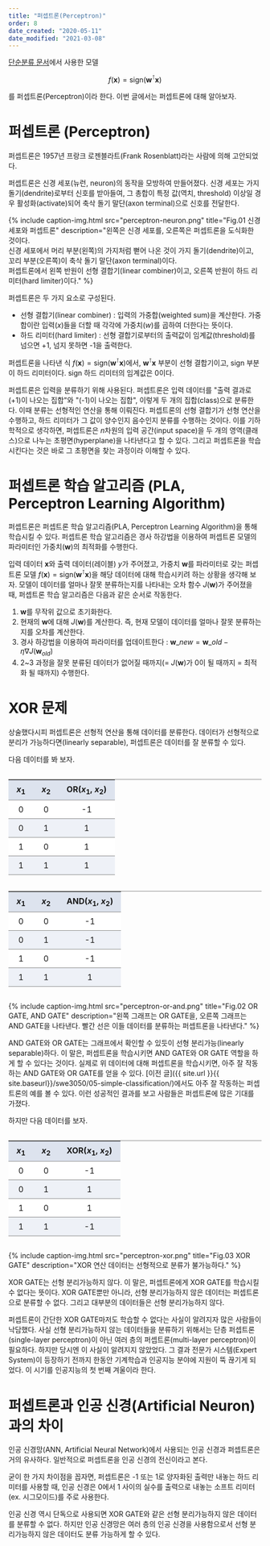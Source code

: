 ```yaml
---
title: "퍼셉트론(Perceptron)"
order: 8
date_created: "2020-05-11"
date_modified: "2021-03-08"
---
```


[단순분류 문서](/swe3050/07-simple-classification)에서 사용한 모델



$$f(\boldsymbol{x}) = \mathrm{sign}(\boldsymbol{w}^\intercal \boldsymbol{x})$$



를 퍼셉트론(Perceptron)이라 한다. 이번 글에서는 퍼셉트론에 대해 알아보자.

# 퍼셉트론 (Perceptron)

퍼셉트론은 1957년 프랑크 로젠블라트(Frank Rosenblatt)라는 사람에 의해 고안되었다.

퍼셉트론은 신경 세포(뉴런, neuron)의 동작을 모방하여 만들어졌다. 신경 세포는 가지 돌기(dendrite)로부터 신호를 받아들여, 그 총합이 특정 값(역치, threshold) 이상일 경우 활성화(activate)되어 축삭 돌기 말단(axon terminal)으로 신호를 전달한다.

{% include caption-img.html src="perceptron-neuron.png" title="Fig.01 신경 세포와 퍼셉트론" description="왼쪽은 신경 세포를, 오른쪽은 퍼셉트론을 도식화한 것이다.<br/>신경 세포에서 머리 부분(왼쪽)의 가지처럼 뻗어 나온 것이 가지 돌기(dendrite)이고, 꼬리 부분(오른쪽)이 축삭 돌기 말단(axon terminal)이다.<br/>퍼셉트론에서 왼쪽 반원이 선형 결합기(linear combiner)이고, 오른쪽 반원이 하드 리미터(hard limiter)이다." %}

퍼셉트론은 두 가지 요소로 구성된다.

- 선형 결합기(linear combiner) : 입력의 가중합(weighted sum)을 계산한다. 가중합이란 입력($x$)들을 더할 때 각각에 가중치($w$)를 곱하여 더한다는 뜻이다.
- 하드 리미터(hard limiter) : 선형 결합기로부터의 출력값이 임계값(threshold)를 넘으면 +1, 넘지 못하면 -1을 출력한다.

퍼셉트론을 나타낸 식 $f(\boldsymbol{x}) = \mathrm{sign}(\boldsymbol{w}^\intercal \boldsymbol{x})$에서, $\boldsymbol{w}^\intercal \boldsymbol{x}$ 부분이 선형 결합기이고, $\mathrm{sign}$ 부분이 하드 리미터이다. $\mathrm{sign}$ 하드 리미터의 임계값은 0이다.

퍼셉트론은 입력을 분류하기 위해 사용된다. 퍼셉트론은 입력 데이터를 "출력 결과로 (+1)이 나오는 집합"와 "(-1)이 나오는 집합", 이렇게 두 개의 집합(class)으로 분류한다. 이때 분류는 선형적인 연산을 통해 이뤄진다. 퍼셉트론의 선형 결합기가 선형 연산을 수행하고, 하드 리미터가 그 값이 양수인지 음수인지 분류를 수행하는 것이다. 이를 기하학적으로 생각하면, 퍼셉트론은 $n$차원의 입력 공간(input space)을 두 개의 영역(클래스)으로 나누는 초평면(hyperplane)을 나타낸다고 할 수 있다. 그리고 퍼셉트론을 학습시킨다는 것은 바로 그 초평면을 찾는 과정이라 이해할 수 있다.

# 퍼셉트론 학습 알고리즘 (PLA, Perceptron Learning Algorithm)

퍼셉트론은 퍼셉트론 학습 알고리즘(PLA, Perceptron Learning Algorithm)을 통해 학습시킬 수 있다. 퍼셉트론 학습 알고리즘은 경사 하강법을 이용하여 퍼셉트론 모델의 파라미터인 가중치($\boldsymbol{w})$의 최적화를 수행한다.

입력 데이터 $\boldsymbol{x}$와 출력 데이터(레이블) $y$가 주어졌고, 가중치 $\boldsymbol{w}$를 파라미터로 갖는 퍼셉트론 모델 $f(\boldsymbol{x}) = \mathrm{sign}(\boldsymbol{w}^\intercal \boldsymbol{x})$을 해당 데이터에 대해 학습시키려 하는 상황을 생각해 보자. 모델이 데이터를 얼마나 잘못 분류하는지를 나타내는 오차 함수 $J(\boldsymbol{w})$가 주어졌을 때, 퍼셉트론 학습 알고리즘은 다음과 같은 순서로 작동한다.

1. $\boldsymbol{w}$를 무작위 값으로 초기화한다.
2. 현재의 $\boldsymbol{w}$에 대해 $J(\boldsymbol{w})$를 계산한다. 즉, 현재 모델이 데이터를 얼마나 잘못 분류하는지를 오차를 계산한다.
3. 경사 하강법을 이용하여 파라미터를 업데이트한다 : $\boldsymbol{w}\_{new} = \boldsymbol{w}\_{old} - \eta \nabla J(\boldsymbol{w}_{old})$
4. 2~3 과정을 잘못 분류된 데이터가 없어질 때까지(= $J(\boldsymbol{w})$가 0이 될 때까지 = 최적화 될 때까지) 수행한다.

# XOR 문제

상술했다시피 퍼셉트론은 선형적 연산을 통해 데이터를 분류한다. 데이터가 선형적으로 분리가 가능하다면(linearly separable), 퍼셉트론은 데이터를 잘 분류할 수 있다.

다음 데이터를 봐 보자.

<div class="table-wrapper" markdown="block">

| $x_1$ | $x_2$ | OR($x_1$, $x_2$) |
| :---: | :---: | :--------------: |
|   0   |   0   |        -1        |
|   0   |   1   |        1         |
|   1   |   0   |        1         |
|   1   |   1   |        1         |

</div>

<div class="table-wrapper" markdown="block">

| $x_1$ | $x_2$ | AND($x_1$, $x_2$) |
| :---: | :---: | :---------------: |
|   0   |   0   |        -1         |
|   0   |   1   |        -1         |
|   1   |   0   |        -1         |
|   1   |   1   |         1         |

</div>

{% include caption-img.html src="perceptron-or-and.png" title="Fig.02 OR GATE, AND GATE" description="왼쪽 그래프는 OR GATE을, 오른쪽 그래프는 AND GATE을 나타낸다. 빨간 선은 이들 데이터를 분류하는 퍼셉트론을 나타낸다." %}

AND GATE와 OR GATE는 그래프에서 확인할 수 있듯이 선형 분리가능(linearly separable)하다. 이 말은, 퍼셉트론을 학습시키면 AND GATE와 OR GATE 역할을 하게 할 수 있다는 것이다. 실제로 위 데이터에 대해 퍼셉트론을 학습시키면, 아주 잘 작동하는 AND GATE와 OR GATE를 얻을 수 있다. [이전 글]({{ site.url }}{{ site.baseurl}}/swe3050/05-simple-classification/)에서도 아주 잘 작동하는 퍼셉트론의 예를 볼 수 있다. 이런 성공적인 결과를 보고 사람들은 퍼셉트론에 많은 기대를 가졌다.

하지만 다음 데이터를 보자.

<div class="table-wrapper" markdown="block">

| $x_1$ | $x_2$ | XOR($x_1$, $x_2$) |
| :---: | :---: | :---------------: |
|   0   |   0   |        -1         |
|   0   |   1   |         1         |
|   1   |   0   |         1         |
|   1   |   1   |        -1         |

</div>

{% include caption-img.html src="perceptron-xor.png" title="Fig.03 XOR GATE" description="XOR 연산 데이터는 선형적으로 분류가 불가능하다." %}

XOR GATE는 선형 분리가능하지 않다. 이 말은, 퍼셉트론에게 XOR GATE를 학습시킬 수 없다는 뜻이다. XOR GATE뿐만 아니라, 선형 분리가능하지 않은 데이터는 퍼셉트론으로 분류할 수 없다. 그리고 대부분의 데이터들은 선형 분리가능하지 않다.

퍼셉트론이 간단한 XOR GATE마저도 학습할 수 없다는 사실이 알려지자 많은 사람들이 낙담했다. 사실 선형 분리가능하지 않는 데이터들을 분류하기 위해서는 단층 퍼셉트론(single-layer perceptron)이 아닌 여러 층의 퍼셉트론(multi-layer perceptron)이 필요하다. 하지만 당시엔 이 사실이 알려지지 않았었다. 그 결과 전문가 시스템(Expert System)이 등장하기 전까지 한동안 기계학습과 인공지능 분야에 지원이 뚝 끊기게 되었다. 이 시기를 인공지능의 첫 번째 겨울이라 한다.


# 퍼셉트론과 인공 신경(Artificial Neuron)과의 차이

인공 신경망(ANN, Artificial Neural Network)에서 사용되는 인공 신경과 퍼셉트론은 거의 유사하다. 일반적으로 퍼셉트론을 인공 신경의 전신이라고 본다.

굳이 한 가지 차이점을 꼽자면, 퍼셉트론은 -1 또는 1로 양자화된 출력만 내놓는 하드 리미터를 사용할 때, 인공 신경은 0에서 1 사이의 실수를 출력으로 내놓는 소프트 리미터(ex. 시그모이드)를 주로 사용한다.

인공 신경 역시 단독으로 사용되면 XOR GATE와 같은 선형 분리가능하지 않은 데이터를 분류할 수 없다. 하지만 인공 신경망은 여러 층의 인공 신경을 사용함으로서 선형 분리가능하지 않은 데이터도 분류 가능하게 할 수 있다.

<style>
.table-wrapper {
    overflow-x: auto;
    overflow-y: auto;
    max-height: 30em;
}

.table-wrapper.no-max-height {
    max-height: none;
}

.table-wrapper table {
    border-collapse: separate;
    border-spacing: 0;
    border-top: 1px solid #888888;
    overflow-x: auto;
    margin-left: auto;
    margin-right: auto;
}

.table-wrapper table th {
    background-color: #dde3ee;
}

.table-wrapper table th,
.table-wrapper table td {
    padding-top: 0.5em;
    padding-bottom: 0.5em;
    padding-left: 1em;
    padding-right: 1em;

    border-bottom: 1px solid #888888;
}

.table-wrapper table > tbody tr:nth-child(even) td {
    background-color: #eef1f7;
}

.table-wrapper table > tbody tr:nth-child(odd) td {
    background-color: #ffffff;
}
</style>